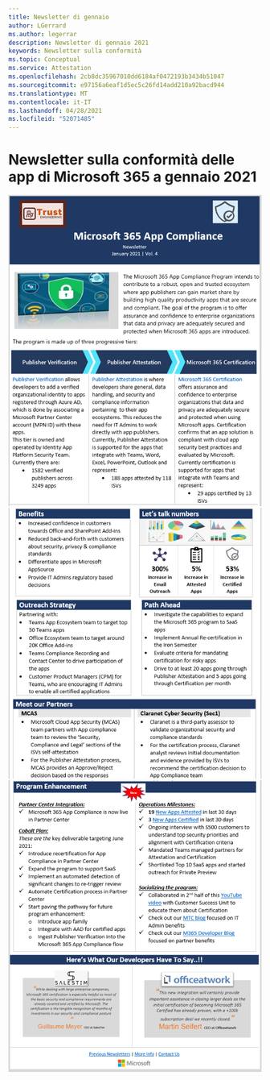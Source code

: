 ```yaml
---
title: Newsletter di gennaio
author: LGerrard
ms.author: legerrar
description: Newsletter di gennaio 2021
keywords: Newsletter sulla conformità
ms.topic: Conceptual
ms.service: Attestation
ms.openlocfilehash: 2cb8dc35967010dd6184af0472193b3434b51047
ms.sourcegitcommit: e97156a6eaf1d5ec5c26fd14add210a92bacd944
ms.translationtype: MT
ms.contentlocale: it-IT
ms.lasthandoff: 04/28/2021
ms.locfileid: "52071485"
---
```

# <a name="january-2021-microsoft-365-app-compliance-newsletter"></a>Newsletter sulla conformità delle app di Microsoft 365 a gennaio 2021

![Testo alternativo ](../media/Jan1.PNG)
 ![ Testo alternativo Testo ](../media/Jan2.PNG)
 ![ alternativo](../media/Jan3.PNG)
